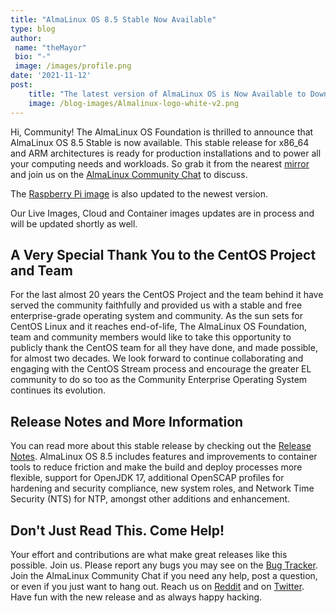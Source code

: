 ```yaml
---
title: "AlmaLinux OS 8.5 Stable Now Available"
type: blog
author: 
 name: "theMayor"
 bio: "-"
 image: /images/profile.png
date: '2021-11-12'
post:
    title: "The latest version of AlmaLinux OS is Now Available to Download. Read more about the updates and enhancements included in this release."
    image: /blog-images/Almalinux-logo-white-v2.png
---
```


Hi, Community! The AlmaLinux OS Foundation is thrilled to announce that AlmaLinux OS 8.5 Stable is now available. This stable release for x86_64 and ARM architectures is ready for production installations and to power all your computing needs and workloads. So grab it from the nearest [mirror](https://mirrors.almalinux.org/isos) and join us on the [AlmaLinux Community Chat](https://chat.almalinux.org/) to discuss.

The [Raspberry Pi image](https://github.com/AlmaLinux/raspberry-pi/) is also updated to the newest version.

Our Live Images, Cloud and Container images updates are in process and will be updated shortly as well.

## A Very Special Thank You to the CentOS Project and Team

For the last almost 20 years the CentOS Project and the team behind it have served the community faithfully and provided us with a stable and free enterprise-grade operating system and community. As the sun sets for CentOS Linux and it reaches end-of-life, The AlmaLinux OS Foundation, team and community members would like to take this opportunity to publicly thank the CentOS team for all they have done, and made possible, for almost two decades. We look forward to continue collaborating and engaging with the CentOS Stream process and encourage the greater EL community to do so too as the Community Enterprise Operating System continues its evolution.

## Release Notes and More Information

You can read more about this stable release by checking out the [Release Notes](https://wiki.almalinux.org/release-notes/8.5). AlmaLinux OS 8.5 includes features and improvements to container tools to reduce friction and make the build and deploy processes more flexible, support for OpenJDK 17, additional OpenSCAP profiles for hardening and security compliance, new system roles, and Network Time Security (NTS) for NTP, amongst other additions and enhancement.

## Don't Just Read This. Come Help!

Your effort and contributions are what make great releases like this possible. Join us. Please report any bugs you may see on the [Bug Tracker](https://bugs.almalinux.org/). Join the AlmaLinux Community Chat if you need any help, post a question, or even if you just want to hang out. Reach us on [Reddit](https://reddit.com/r/almalinux) and on [Twitter](https://twitter.com/almalinux). Have fun with the new release and as always happy hacking.